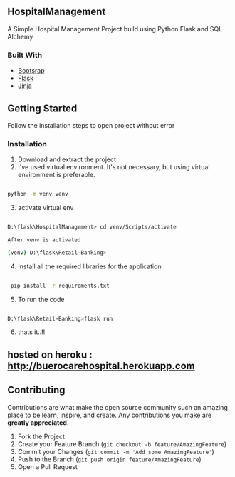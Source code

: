 ## HospitalManagement
A Simple Hospital Management Project build using Python Flask and SQL Alchemy

### Built With

* [Bootsrap](https://getbootstrap.com/)
* [Flask](https://flask.palletsprojects.com/en/1.1.x/)
* [Jinja](https://jinja.palletsprojects.com/en/2.11.x/)

<!-- GETTING STARTED -->
## Getting Started

Follow the installation steps to open project without error

### Installation
 
1. Download and extract the project
2. I've used virtual environment. It's not necessary, but using virtual environment is preferable.
```sh

python -m venv venv

```
3. activate virtual env
```sh

D:\flask\HospitalManagement> cd venv/Scripts/activate

After venv is activated

(venv) D:\flask\Retail-Banking>

```
4. Install all the required libraries for the application
```sh

 pip install -r requirements.txt

```
5. To run the code
```sh

D:\flask\Retail-Banking>flask run

```
6. thats it..!!

## hosted on heroku : http://buerocarehospital.herokuapp.com


<!-- CONTRIBUTING -->
## Contributing

Contributions are what make the open source community such an amazing place to be learn, inspire, and create. Any contributions you make are **greatly appreciated**.

1. Fork the Project
2. Create your Feature Branch (`git checkout -b feature/AmazingFeature`)
3. Commit your Changes (`git commit -m 'Add some AmazingFeature'`)
4. Push to the Branch (`git push origin feature/AmazingFeature`)
5. Open a Pull Request


